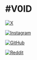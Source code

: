 # #V0ID
[![X](https://img.shields.io/badge/-@v0id_user-313131?style=flat-square&labelColor=313131&logo=x&logoColor=white&color=313131)](https://twitter.com/v0id_user)  

[![Instagram](https://img.shields.io/badge/-@v0id_user-313131?style=flat-square&labelColor=313131&logo=Instagram&logoColor=white&color=313131)](https://www.instagram.com/v0id_user)

[![GitHub](https://img.shields.io/badge/-@v0id%20user-313131?style=flat-square&labelColor=313131&logo=Github&logoColor=white&color=313131)](https://www.github.com/v0id-user)

[![Reddit](https://img.shields.io/badge/-@v0id_user-313131?style=flat-square&labelColor=313131&logo=Reddit&logoColor=white&color=313131)](https://www.reddit.com/user/v0id_user)
